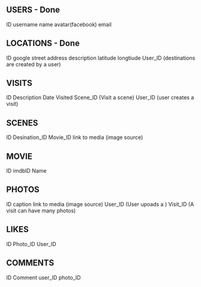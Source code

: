 USERS - Done
-----
ID
username
name
avatar(facebook)
email


LOCATIONS - Done
------------
ID
google street address
description
latitude
longtiude
User_ID  (destinations are created by a user)


VISITS
------
ID
Description
Date Visited
Scene_ID     (Visit a scene)
User_ID       (user creates a visit)


SCENES
------
ID
Desination_ID
Movie_ID
link to media (image source)


MOVIE
-----
ID
imdbID
Name



PHOTOS
------
ID
caption
link to media (image source)
User_ID  (User upoads a )
Visit_ID (A visit can have many photos)


LIKES
-----
ID
Photo_ID
User_ID


COMMENTS
--------
ID
Comment
user_ID
photo_ID
